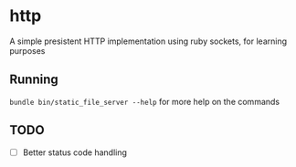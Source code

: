 http
========

A simple presistent HTTP implementation using ruby sockets, for learning purposes

## Running

```bundle bin/static_file_server --help``` for more help on the commands

## TODO

- [ ] Better status code handling
